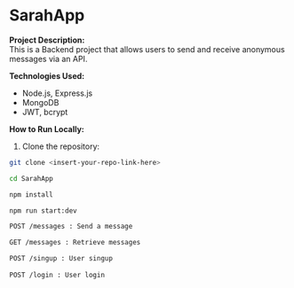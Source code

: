 # SarahApp

**Project Description:**  
This is a Backend project that allows users to send and receive anonymous messages via an API.

**Technologies Used:**  
- Node.js, Express.js  
- MongoDB  
- JWT, bcrypt

**How to Run Locally:**  
1. Clone the repository:
```bash
git clone <insert-your-repo-link-here>

cd SarahApp

npm install

npm run start:dev

POST /messages : Send a message

GET /messages : Retrieve messages

POST /singup : User singup
 
POST /login : User login

